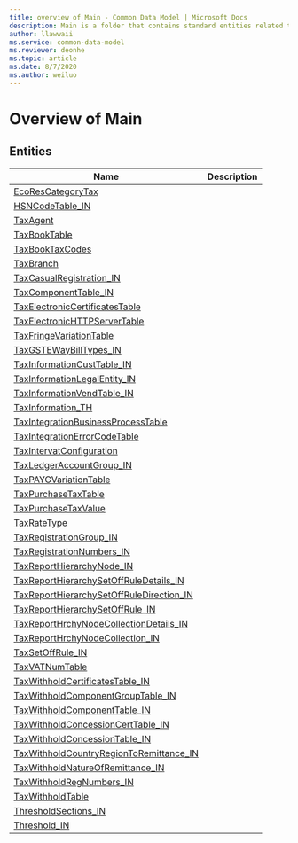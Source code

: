 ```yaml
---
title: overview of Main - Common Data Model | Microsoft Docs
description: Main is a folder that contains standard entities related to the Common Data Model.
author: llawwaii
ms.service: common-data-model
ms.reviewer: deonhe
ms.topic: article
ms.date: 8/7/2020
ms.author: weiluo
---
```


# Overview of Main


## Entities

|Name|Description|
|---|---|
|[EcoResCategoryTax](EcoResCategoryTax.md)||
|[HSNCodeTable_IN](HSNCodeTable_IN.md)||
|[TaxAgent](TaxAgent.md)||
|[TaxBookTable](TaxBookTable.md)||
|[TaxBookTaxCodes](TaxBookTaxCodes.md)||
|[TaxBranch](TaxBranch.md)||
|[TaxCasualRegistration_IN](TaxCasualRegistration_IN.md)||
|[TaxComponentTable_IN](TaxComponentTable_IN.md)||
|[TaxElectronicCertificatesTable](TaxElectronicCertificatesTable.md)||
|[TaxElectronicHTTPServerTable](TaxElectronicHTTPServerTable.md)||
|[TaxFringeVariationTable](TaxFringeVariationTable.md)||
|[TaxGSTEWayBillTypes_IN](TaxGSTEWayBillTypes_IN.md)||
|[TaxInformationCustTable_IN](TaxInformationCustTable_IN.md)||
|[TaxInformationLegalEntity_IN](TaxInformationLegalEntity_IN.md)||
|[TaxInformationVendTable_IN](TaxInformationVendTable_IN.md)||
|[TaxInformation_TH](TaxInformation_TH.md)||
|[TaxIntegrationBusinessProcessTable](TaxIntegrationBusinessProcessTable.md)||
|[TaxIntegrationErrorCodeTable](TaxIntegrationErrorCodeTable.md)||
|[TaxIntervatConfiguration](TaxIntervatConfiguration.md)||
|[TaxLedgerAccountGroup_IN](TaxLedgerAccountGroup_IN.md)||
|[TaxPAYGVariationTable](TaxPAYGVariationTable.md)||
|[TaxPurchaseTaxTable](TaxPurchaseTaxTable.md)||
|[TaxPurchaseTaxValue](TaxPurchaseTaxValue.md)||
|[TaxRateType](TaxRateType.md)||
|[TaxRegistrationGroup_IN](TaxRegistrationGroup_IN.md)||
|[TaxRegistrationNumbers_IN](TaxRegistrationNumbers_IN.md)||
|[TaxReportHierarchyNode_IN](TaxReportHierarchyNode_IN.md)||
|[TaxReportHierarchySetOffRuleDetails_IN](TaxReportHierarchySetOffRuleDetails_IN.md)||
|[TaxReportHierarchySetOffRuleDirection_IN](TaxReportHierarchySetOffRuleDirection_IN.md)||
|[TaxReportHierarchySetOffRule_IN](TaxReportHierarchySetOffRule_IN.md)||
|[TaxReportHrchyNodeCollectionDetails_IN](TaxReportHrchyNodeCollectionDetails_IN.md)||
|[TaxReportHrchyNodeCollection_IN](TaxReportHrchyNodeCollection_IN.md)||
|[TaxSetOffRule_IN](TaxSetOffRule_IN.md)||
|[TaxVATNumTable](TaxVATNumTable.md)||
|[TaxWithholdCertificatesTable_IN](TaxWithholdCertificatesTable_IN.md)||
|[TaxWithholdComponentGroupTable_IN](TaxWithholdComponentGroupTable_IN.md)||
|[TaxWithholdComponentTable_IN](TaxWithholdComponentTable_IN.md)||
|[TaxWithholdConcessionCertTable_IN](TaxWithholdConcessionCertTable_IN.md)||
|[TaxWithholdConcessionTable_IN](TaxWithholdConcessionTable_IN.md)||
|[TaxWithholdCountryRegionToRemittance_IN](TaxWithholdCountryRegionToRemittance_IN.md)||
|[TaxWithholdNatureOfRemittance_IN](TaxWithholdNatureOfRemittance_IN.md)||
|[TaxWithholdRegNumbers_IN](TaxWithholdRegNumbers_IN.md)||
|[TaxWithholdTable](TaxWithholdTable.md)||
|[ThresholdSections_IN](ThresholdSections_IN.md)||
|[Threshold_IN](Threshold_IN.md)||
